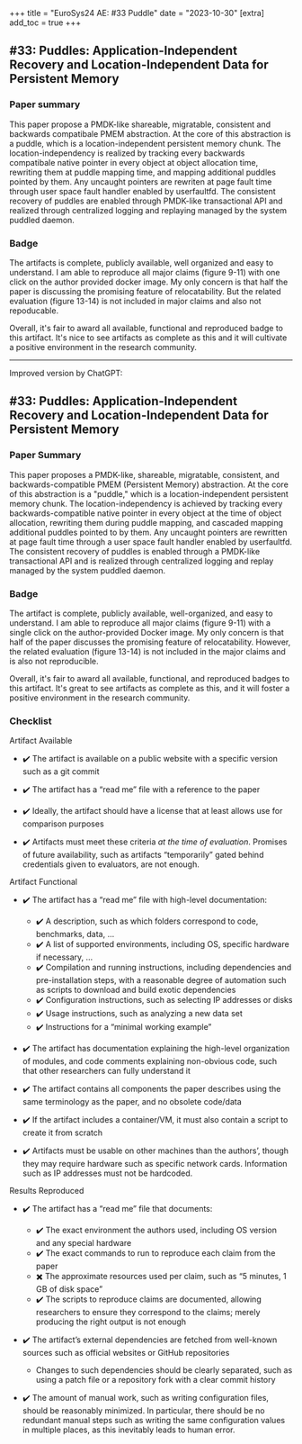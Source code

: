 +++
title = "EuroSys24 AE: #33 Puddle"
date = "2023-10-30"
[extra]
add_toc = true
+++

## #33: Puddles: Application-Independent Recovery and Location-Independent Data for Persistent Memory

### Paper summary
This paper propose a PMDK-like shareable, migratable, consistent and backwards compatibale PMEM abstraction.
At the core of this abstraction is a puddle, which is a location-independent persistent memory chunk.
The location-independency is realized by 
tracking every backwards compatibale native pointer in every object at object allocation time,
rewriting them at puddle mapping time, and mapping additional puddles pointed by them.
Any uncaught pointers are rewriten at page fault time through user space fault handler enabled by userfaultfd.
The consistent recovery of puddles are enabled through PMDK-like transactional API and
realized through centralized logging and replaying managed by the system puddled daemon.

### Badge
The artifacts is complete, publicly available, well organized and easy to understand.
I am able to reproduce all major claims (figure 9-11) with one click on the author provided docker image.
My only concern is that half the paper is discussing the promising feature of relocatability.
But the related evaluation (figure 13-14) is not included in major claims and also not repoducable.

Overall, it's fair to award all available, functional and reproduced badge to this artifact.
It's nice to see artifacts as complete as this and it will cultivate a positive environment in the research community.


--- 
Improved version by ChatGPT:

## #33: Puddles: Application-Independent Recovery and Location-Independent Data for Persistent Memory

### Paper Summary
This paper proposes a PMDK-like, shareable, migratable, consistent, and backwards-compatible PMEM (Persistent Memory) abstraction.
At the core of this abstraction is a "puddle," which is a location-independent persistent memory chunk.
The location-independency is achieved by
tracking every backwards-compatible native pointer in every object at the time of object allocation,
rewriting them during puddle mapping, and cascaded mapping additional puddles pointed to by them.
Any uncaught pointers are rewritten at page fault time through a user space fault handler enabled by userfaultfd.
The consistent recovery of puddles is enabled through a PMDK-like transactional API and
is realized through centralized logging and replay managed by the system puddled daemon.

### Badge
The artifact is complete, publicly available, well-organized, and easy to understand.
I am able to reproduce all major claims (figure 9-11) with a single click on the author-provided Docker image.
My only concern is that half of the paper discusses the promising feature of relocatability.
However, the related evaluation (figure 13-14) is not included in the major claims and is also not reproducible.

Overall, it's fair to award all available, functional, and reproduced badges to this artifact.
It's great to see artifacts as complete as this, and it will foster a positive environment in the research community.

### Checklist
Artifact Available
- ✔️ The artifact is available on a public website with a specific version such as a git commit
- ✔️ The artifact has a “read me” file with a reference to the paper
- ✔️ Ideally, the artifact should have a license that at least allows use for comparison purposes

- ✔️ Artifacts must meet these criteria *at the time of evaluation*. Promises of future availability, such as artifacts “temporarily” gated behind credentials given to evaluators, are not enough.

Artifact Functional
- ✔️ The artifact has a “read me” file with high-level documentation:
  - ✔️ A description, such as which folders correspond to code, benchmarks, data, …
  - ✔️ A list of supported environments, including OS, specific hardware if necessary, …
  - ✔️ Compilation and running instructions, including dependencies and pre-installation steps, with a reasonable degree of automation such as scripts to download and build exotic dependencies
  - ✔️ Configuration instructions, such as selecting IP addresses or disks
  - ✔️ Usage instructions, such as analyzing a new data set
  - ✔️ Instructions for a “minimal working example”
- ✔️ The artifact has documentation explaining the high-level organization of modules, and code comments explaining non-obvious code, such that other researchers can fully understand it
- ✔️ The artifact contains all components the paper describes using the same terminology as the paper, and no obsolete code/data
- ✔️ If the artifact includes a container/VM, it must also contain a script to create it from scratch

- ✔️ Artifacts must be usable on other machines than the authors’, though they may require hardware such as specific network cards. Information such as IP addresses must not be hardcoded.

Results Reproduced
- ✔️ The artifact has a “read me” file that documents:
  - ✔️ The exact environment the authors used, including OS version and any special hardware
  - ✔️ The exact commands to run to reproduce each claim from the paper
  - ✖️ The approximate resources used per claim, such as “5 minutes, 1 GB of disk space”
  - ✔️ The scripts to reproduce claims are documented, allowing researchers to ensure they correspond to the claims; merely producing the right output is not enough
- ✔️ The artifact’s external dependencies are fetched from well-known sources such as official websites or GitHub repositories
  - Changes to such dependencies should be clearly separated, such as using a patch file or a repository fork with a clear commit history

- ✔️ The amount of manual work, such as writing configuration files, should be reasonably minimized. In particular, there should be no redundant manual steps such as writing the same configuration values in multiple places, as this inevitably leads to human error.


